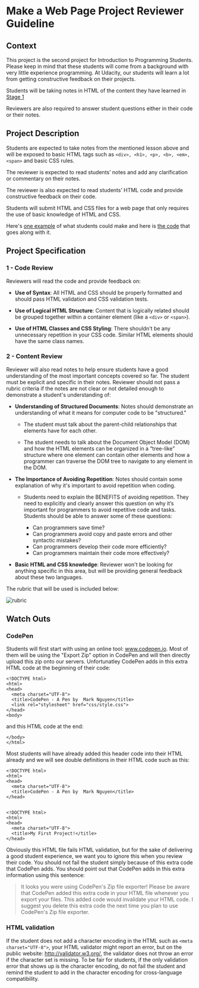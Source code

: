 Make a Web Page Project Reviewer Guideline
==========================================

## Context

This project is the second project for Introduction to Programming Students. Please keep in mind that these students will come from a background with very little experience programming. At Udacity, our students will learn a lot from getting constructive feedback on their projects.

Students will be taking notes in HTML of the content they have learned in [Stage 1](https://www.udacity.com/course/viewer#!/c-ud000/l-4148129067/m-3646748863)

Reviewers are also required to answer student questions either in their code or their notes.
## Project Description

Students are expected to take notes from the mentioned lesson above and will be exposed to basic HTML tags such as `<div>, <h1>, <p>, <b>, <em>, <span>` and basic CSS rules.

The reviewer is expected to read students’ notes and add any clarification or commentary on their notes.

The reviewer is also expected to read students’ HTML code and provide constructive feedback on their code.

Students will submit HTML and CSS files for a web page that only requires the use of basic knowledge of HTML and CSS. 

Here's <a href="http://codepen.io/AndyAtUdacity/full/PwKdry/" target="_blank">one example</a> of what students could make and here is <a href="http://codepen.io/AndyAtUdacity/pen/PwKdry?editors=110" target="_blank">the code</a> that goes along with it.

## Project Specification

### 1 - Code Review

Reviewers will read the code and provide feedback on:

* **Use of Syntax**: All HTML and CSS should be properly formatted and should pass HTML validation and CSS validation tests.

* **Use of Logical HTML Structure**: Content that is logically related should be grouped together within a container element (like a `<div>` or `<span>`).

* **Use of HTML Classes and CSS Styling**: There shouldn't be any unnecessary repetition in your CSS code. Similar HTML elements should have the same class names.

### 2 - Content Review

Reviewer will also read notes to help ensure students have a good understanding of the most important concepts covered so far. The student must be explicit and specific in their notes. Reviewer should not pass a rubric criteria if the notes are not clear or not detailed enough to demonstrate a student's understanding of:

* **Understanding of Structured Documents**: Notes should demonstrate an understanding of what it means for computer code to be "structured."

  *  The student must talk about the parent-child relationships that elements have for each other. 

  * The student needs to talk about the Document Object Model (DOM) and how the HTML elements can be organized in a “tree-like” structure where one element can contain other elements and how a programmer can traverse the DOM tree to navigate to any element in the DOM.

* **The Importance of Avoiding Repetition**: Notes should contain some explanation of why it's important to avoid repetition when coding.

  * Students need to explain the BENEFITS of avoiding repetition. They need to explicitly and clearly answer this question on why it’s important for programmers to avoid repetitive code and tasks. Students should be able to answer some of these questions:
  
      * Can programmers save time?
      * Can programmers avoid copy and paste errors and other syntactic mistakes?
      * Can programmers develop their code more efficiently?
      * Can programmers maintain their code more effectively?

* **Basic HTML and CSS knowledge**: Reviewer won't be looking for anything specific in this area, but will be providing general feedback about these two languages.

The rubric that will be used is included below:

![rubric](http://i.imgur.com/fEKDPg4.png)

## Watch Outs

### CodePen
Students will first start with using an online tool: www.codepen.io. Most of them will be using the "Export Zip" option in CodePen and will then directly upload this zip onto our servers. Unfortunatley CodePen adds in this extra HTML code at the beginning of their code:

```
<!DOCTYPE html>
<html>
<head>
  <meta charset="UTF-8">
  <title>CodePen - A Pen by  Mark Nguyen</title>
  <link rel="stylesheet" href="css/style.css">
</head>
<body>
```

and this HTML code at the end:

```
</body>
</html>
```

Most students will have already added this header code into their HTML already and we will see double definitions in their HTML code such as this:

```
<!DOCTYPE html>
<html>
<head>
  <meta charset="UTF-8">
  <title>CodePen - A Pen by  Mark Nguyen</title>
</head>


<!DOCTYPE html>
<html>
<head>
  <meta charset="UTF-8">
  <title>My First Project!</title>
</head>
```

Obviously this HTML file fails HTML validation, but for the sake of delivering a good student experience, we want you to ignore this when you review their code. You should not fail the student simply because of this extra code that CodePen adds. You should point out that CodePen adds in this extra information using this sentence:

> It looks you were using CodePen's Zip file exporter! Please be aware that CodePen added this extra code in your HTML file whenever you export your files. This added code would invalidate your HTML code. I suggest you delete this extra code the next time you plan to use CodePen's Zip file exporter.

### HTML validation

If the student does not add a character encoding in the HTML such as `<meta charset="UTF-8">`, your HTML validator might report an error, but on the public website: http://validator.w3.org/, the validator does not throw an error if the character set is missing. To be fair for students, if the only validation error that shows up is the character encoding, do not fail the student and remind the student to add in the character encoding for cross-language compatibility.

